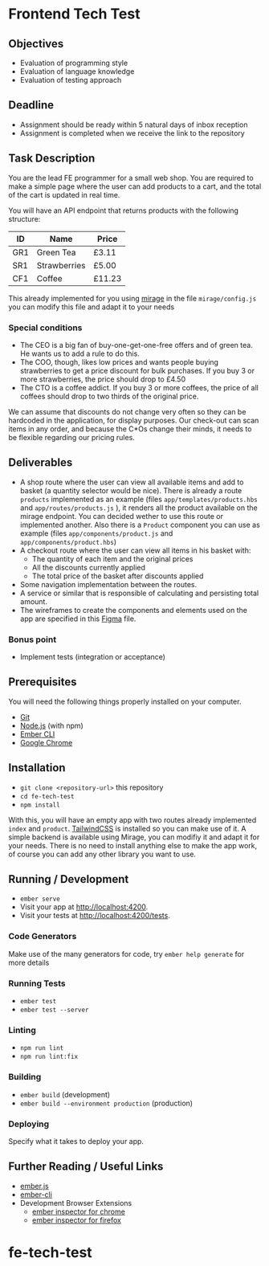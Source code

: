 # Frontend Tech Test

## Objectives
- Evaluation of programming style
- Evaluation of language knowledge
- Evaluation of testing approach

## Deadline
- Assignment should be ready within 5 natural days of inbox reception
- Assignment is completed when we receive the link to the repository

## Task Description
You are the lead FE programmer for a small web shop. You are required to make a simple page where the user can add products to a cart, and the total of the cart is updated in real time.

You will have an API endpoint that returns products with the following structure:

| ID   | Name         | Price |
| ---- | -------------|-------|
| GR1  | Green Tea    |£3.11  |
| SR1  | Strawberries |£5.00  |
| CF1  | Coffee       |£11.23 |

This already implemented for you using [mirage](https://www.ember-cli-mirage.com/) in the file `mirage/config.js` you can modify this file and adapt it to your needs

### Special conditions
- The CEO is a big fan of buy-one-get-one-free offers and of green tea. He wants us to add a rule to do this.
- The COO, though, likes low prices and wants people buying strawberries to get a price discount for bulk purchases. If you buy 3 or more strawberries, the price should drop to £4.50
- The CTO is a coffee addict. If you buy 3 or more coffees, the price of all coffees should drop to two thirds of the original price.

We can assume that discounts do not change very often so they can be hardcoded in the application, for display purposes.
Our check-out can scan items in any order, and because the C*Os change their minds, it needs to be flexible regarding our pricing rules.

## Deliverables
- A shop route where the user can view all available items and add to basket (a quantity selector would be nice). There is already a route `products` implemented as an example (files `app/templates/products.hbs` and `app/routes/products.js` ), it renders all the product available on the mirage endpoint. You can decided wether to use this route or implemented another. Also there is a `Product` component you can use as example (files `app/components/product.js` and `app/components/product.hbs`)
- A checkout route where the user can view all items in his basket with:
  - The quantity of each item and the original prices
  - All the discounts currently applied
  - The total price of the basket after discounts applied
- Some navigation implementation between the routes.
- A service or similar that is responsible of calculating and persisting total amount.
- The wireframes to create the components and elements used on the app are specified in this [Figma](https://www.figma.com/file/xhMkdALy0WxUN7g4lIw3vn/FE-Technical-Test_Kantox?type=design&node-id=86%3A219&mode=design&t=g3K3FPssMx8axuHL-1) file.

### Bonus point
- Implement tests (integration or acceptance)

## Prerequisites

You will need the following things properly installed on your computer.

* [Git](https://git-scm.com/)
* [Node.js](https://nodejs.org/) (with npm)
* [Ember CLI](https://cli.emberjs.com/release/)
* [Google Chrome](https://google.com/chrome/)

## Installation

* `git clone <repository-url>` this repository
* `cd fe-tech-test`
* `npm install`

With this, you will have an empty app with two routes already implemented `index` and `product`.
[TailwindCSS](https://tailwindcss.com/) is installed so you can make use of it.
A simple backend is available using Mirage, you can modifiy it and adapt it for your needs.
There is no need to install anything else to make the app work, of course you can add any
other library you want to use. 

## Running / Development

* `ember serve`
* Visit your app at [http://localhost:4200](http://localhost:4200).
* Visit your tests at [http://localhost:4200/tests](http://localhost:4200/tests).

### Code Generators

Make use of the many generators for code, try `ember help generate` for more details

### Running Tests

* `ember test`
* `ember test --server`

### Linting

* `npm run lint`
* `npm run lint:fix`

### Building

* `ember build` (development)
* `ember build --environment production` (production)

### Deploying

Specify what it takes to deploy your app.

## Further Reading / Useful Links

* [ember.js](https://emberjs.com/)
* [ember-cli](https://cli.emberjs.com/release/)
* Development Browser Extensions
  * [ember inspector for chrome](https://chrome.google.com/webstore/detail/ember-inspector/bmdblncegkenkacieihfhpjfppoconhi)
  * [ember inspector for firefox](https://addons.mozilla.org/en-US/firefox/addon/ember-inspector/)
# fe-tech-test
